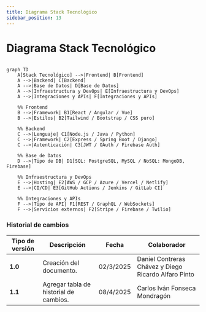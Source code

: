 ```yaml
---
title: Diagrama Stack Tecnológico
sidebar_position: 13
---
```


# Diagrama Stack Tecnológico

```mermaid

graph TD
    A[Stack Tecnológico] -->|Frontend| B[Frontend]
    A -->|Backend| C[Backend]
    A -->|Base de Datos| D[Base de Datos]
    A -->|Infraestructura y DevOps| E[Infraestructura y DevOps]
    A -->|Integraciones y APIs| F[Integraciones y APIs]

    %% Frontend
    B -->|Framework| B1[React / Angular / Vue]
    B -->|Estilos| B2[Tailwind / Bootstrap / CSS puro]

    %% Backend
    C -->|Lenguaje| C1[Node.js / Java / Python]
    C -->|Framework| C2[Express / Spring Boot / Django]
    C -->|Autenticación| C3[JWT / OAuth / Firebase Auth]

    %% Base de Datos
    D -->|Tipo de DB| D1[SQL: PostgreSQL, MySQL / NoSQL: MongoDB, Firebase]

    %% Infraestructura y DevOps
    E -->|Hosting| E2[AWS / GCP / Azure / Vercel / Netlify]
    E -->|CI/CD| E3[GitHub Actions / Jenkins / GitLab CI]

    %% Integraciones y APIs
    F -->|Tipo de API| F1[REST / GraphQL / WebSockets]
    F -->|Servicios externos| F2[Stripe / Firebase / Twilio]

```

### Historial de cambios

| **Tipo de versión** | **Descripción**                       | **Fecha** | **Colaborador**                                      |
| ------------------- | ------------------------------------- | --------- | ---------------------------------------------------- |
| **1.0**             | Creación del documento.                | 02/3/2025 | Daniel Contreras Chávez y Diego Ricardo Alfaro Pinto |
| **1.1**             | Agregar tabla de historial de cambios. | 08/4/2025 | Carlos Iván Fonseca Mondragón                        |
